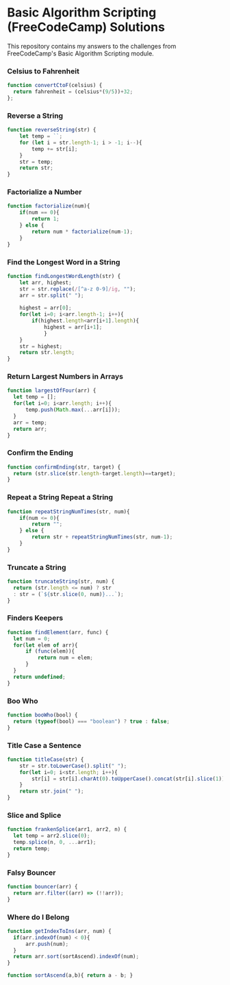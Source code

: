 # Basic Algorithm Scripting (FreeCodeCamp) Solutions
 This repository contains my answers to the challenges from FreeCodeCamp's Basic Algorithm Scripting module.

### Celsius to Fahrenheit
```javascript
function convertCtoF(celsius) {
  return fahrenheit = (celsius*(9/5))+32;
};
```

### Reverse a String
```javascript
function reverseString(str) {
    let temp = ``;
    for (let i = str.length-1; i > -1; i--){
    	temp += str[i];
    }
    str = temp;
    return str;
}
```

### Factorialize a Number
```javascript
function factorialize(num){
	if(num == 0){
		return 1;
	} else {
		return num * factorialize(num-1);
	}
}
```

### Find the Longest Word in a String
```javascript
function findLongestWordLength(str) {
	let arr, highest;
	str = str.replace(/[^a-z 0-9]/ig, "");
	arr = str.split(" ");
	
	highest = arr[0];
	for(let i=0; i<arr.length-1; i++){
		if(highest.length<arr[i+1].length){
        	highest = arr[i+1];
    		}
	}
	str = highest;
  	return str.length;
}
```

### Return Largest Numbers in Arrays
```javascript
function largestOfFour(arr) {
  let temp = [];
  for(let i=0; i<arr.length; i++){
      temp.push(Math.max(...arr[i]));
  }
  arr = temp;
  return arr;
}
```

### Confirm the Ending
```javascript
function confirmEnding(str, target) {
  return (str.slice(str.length-target.length)==target);
}
```

### Repeat a String Repeat a String
```javascript
function repeatStringNumTimes(str, num){
    if(num <= 0){
        return "";
    } else {
        return str + repeatStringNumTimes(str, num-1);
    }
}
```

### Truncate a String
```javascript
function truncateString(str, num) {
  return (str.length <= num) ? str
  : str = (`${str.slice(0, num)}...`);
}
```

### Finders Keepers
```javascript
function findElement(arr, func) {
  let num = 0;
  for(let elem of arr){
      if (func(elem)){
          return num = elem;
      }
  }
  return undefined;  
}
```

### Boo Who
```javascript
function booWho(bool) {
  return (typeof(bool) === "boolean") ? true : false;
}
```

### Title Case a Sentence
```javascript
function titleCase(str) {
    str = str.toLowerCase().split(" ");
    for(let i=0; i<str.length; i++){
        str[i] = str[i].charAt(0).toUpperCase().concat(str[i].slice(1));
    }
    return str.join(" ");
}
```

### Slice and Splice
```javascript
function frankenSplice(arr1, arr2, n) {
  let temp = arr2.slice(0);
  temp.splice(n, 0, ...arr1);
  return temp;
}
```

### Falsy Bouncer
```javascript
function bouncer(arr) {
  return arr.filter((arr) => (!!arr));
}
```

### Where do I Belong
```javascript
function getIndexToIns(arr, num) {
  if(arr.indexOf(num) < 0){
      arr.push(num);
  }
  return arr.sort(sortAscend).indexOf(num);
}

function sortAscend(a,b){ return a - b; }
```

